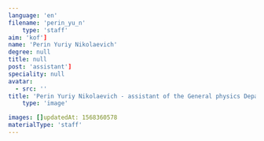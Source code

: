 ```yaml
---
language: 'en'
filename: 'perin_yu_n'
    type: 'staff'
aim: 'kof']
name: 'Perin Yuriy Nikolaevich'
degree: null
title: null
post: 'assistant']
speciality: null
avatar:
  - src: ''
title: 'Perin Yuriy Nikolaevich - assistant of the General physics Department'
    type: 'image'

images: []updatedAt: 1568360578
materialType: 'staff'
---
```


